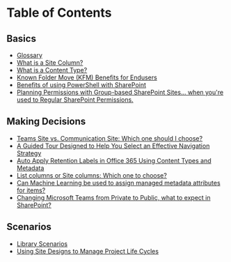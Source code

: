 
# Table of Contents

## Basics

* [Glossary](basics/Glossary.md)
* [What is a Site Column?](basics/what-is-site-column.md)
* [What is a Content Type?](basics/what-is-content-type.md)
* [Known Folder Move (KFM) Benefits for Endusers](basics/known-folder-move-benefits-for-enduser.md)
* [Benefits of using PowerShell with SharePoint](basics/benefits-of-using-powershell-with-sharepoint.md)
* [Planning Permissions with Group-based SharePoint Sites... when you're used to Regular SharePoint Permissions.](basics/permission-model-diferences.md)

## Making Decisions

* [Teams Site vs. Communication Site: Which one should I choose?](making-decisions/team-site-or-communication-site.md)
* [A Guided Tour Designed to Help You Select an Effective Navigation Strategy](making-decisions/select-an-effective-navigation-strategy.md)
* [Auto Apply Retention Labels in Office 365 Using Content Types and Metadata](making-decisions/auto-apply-retention-labels-in-office-365-using-content-types-and-metadata.md)
* [List columns or Site columns: Which one to choose?](making-decisions/list-column-or-site-column-which-one-to-choose.md)
* [Can Machine Learning be used to assign managed metadata attributes for items?
](making-decisions/machine-learning-and-managed-metadata.md)
* [Changing Microsoft Teams from Private to Public, what to expect in SharePoint?](making-decisions/changing-microsoft-teams-from-private-to-public-what-to-expect-in-sharepoint.md)

## Scenarios

* [Library Scenarios](basics/library-scenarios.md)
* [Using Site Designs to Manage Project Life Cycles](scenarios/site-design-life-cycle.md)

